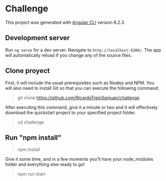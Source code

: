 # Challenge

This project was generated with [Angular CLI](https://github.com/angular/angular-cli) version 6.2.3.

## Development server

Run `ng serve` for a dev server. Navigate to `http://localhost:4200/`. The app will automatically reload if you change any of the source files.

## Clone proyect

First, it will include the usual prerequisites such as Nodejs and NPM. You will also need to install Git so that you can execute the following command:

> git clone  https://github.com/RicardoTrejoSanjuan/challenge

After executing this command, give it a minute or two and it will effectively download the quickstart project to your specified project folder.

> cd challenge

## Run "npm install"

> npm install

Give it some time, and in a few moments you'll have your node_modules folder and everything else ready to go!

> npm run start

